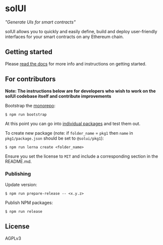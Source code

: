 # solUI

_"Generate UIs for smart contracts"_

solUI allows you to quickly and easily define, build and deploy user-friendly interfaces for your smart contracts on any Ethereum chain.

## Getting started

Please [read the docs](https://solui.dev/docs) for more info and instructions on
getting started.

## For contributors

**Note: The instructions below are for developers who wish to work on the solUI
codebase itself and contribute improvements**

Bootstrap the [monorepo](https://lerna.js.org/):

```shell
$ npm run bootstrap
```

At this point you can go into [individual packages](./packages) and test them out.

To create new package (note: if `folder_name` = `pkg1` then `name`
  in `pkg1/package.json` should be set to `@solui/pkg1`):

```shell
$ npm run lerna create <folder_name>
```

Ensure you set the license to `MIT` and include a corresponding section in the
README.md.

### Publishing

Update version:

```
$ npm run prepare-release -- <x.y.z>
```

Publish NPM packages:

```
$ npm run release
```

## License

AGPLv3
